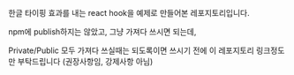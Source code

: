 한글 타이핑 효과를 내는 react hook을 예제로 만들어본 레포지토리입니다.

npm에 publish하지는 않았고, 그냥 가져다 쓰시면 되는데,

Private/Public 모두 가져다 쓰실때는 되도록이면 쓰시기 전에 이 레포지토리 링크정도만 부탁드립니다 (권장사항임, 강제사항 아님)

